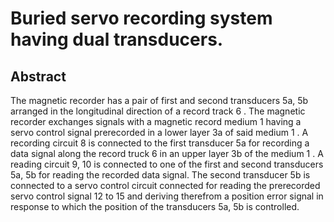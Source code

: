 # Buried servo recording system having dual transducers.

## Abstract
The magnetic recorder has a pair of first and second transducers 5a, 5b arranged in the longitudinal direction of a record track 6 . The magnetic recorder exchanges signals with a magnetic record medium 1 having a servo control signal prerecorded in a lower layer 3a of said medium 1 . A recording circuit 8 is connected to the first transducer 5a for recording a data signal along the record truck 6 in an upper layer 3b of the medium 1 . A reading circuit 9, 10 is connected to one of the first and second transducers 5a, 5b for reading the recorded data signal. The second transducer 5b is connected to a servo control circuit connected for reading the prerecorded servo control signal 12 to 15 and deriving therefrom a position error signal in response to which the position of the transducers 5a, 5b is controlled.